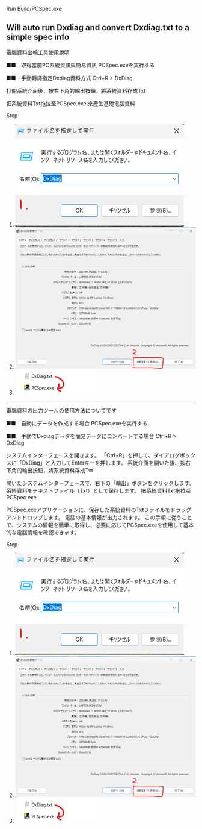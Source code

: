 Run Build/PCSpec.exe

Will auto run Dxdiag and convert Dxdiag.txt to a simple spec info
----------------------------------------------------------------------


電腦資料出輸工具使用說明

■■　取得當前PC系統資訊與簡易資訊
PCSpec.exeを実行する

■■　手動轉譯指定Dxdiag資料方式
Ctrl+R > DxDiag

打開系統介面後，按右下角的輸出按鈕，將系統資料存成Txt

把系統資料Txt拖拉至PCSpec.exe 來產生基礎電腦資料

Step

1) ![Step1](./ReadMe/Ctrl+R.png)
2) ![Step2](./ReadMe/Save_DxDiag_Data.png)
3) ![Step3](./ReadMe/Drag&Drop.png)

----------------------------------------------------------------------
電腦資料の出力ツールの使用方法についてです

■■　自動にデータを作成する場合
PCSpec.exeを実行する

■■　手動でDxdiagデータを簡易データにコンバートする場合
Ctrl+R > DxDiag

システムインターフェースを開きます。
「Ctrl+R」を押して、ダイアログボックスに「DxDiag」と入力してEnterキーを押します。
系統介面を開いた後、按右下角的輸出按鈕，將系統資料存成Txt

開いたシステムインターフェースで、右下の「輸出」ボタンをクリックします。
系統資料をテキストファイル（Txt）として保存します。
把系統資料Txt拖拉至PCSpec.exe

PCSpec.exeアプリケーションに、保存した系統資料のTxtファイルをドラッグアンドドロップします。
電腦の基本情報が出力されます。
この手順に従うことで、システムの情報を簡単に取得し、必要に応じてPCSpec.exeを使用して基本的な電腦情報を確認できます。


Step

1) ![Step1](./ReadMe/Ctrl+R.png)
2) ![Step2](./ReadMe/Save_DxDiag_Data.png)
3) ![Step3](./ReadMe/Drag&Drop.png)